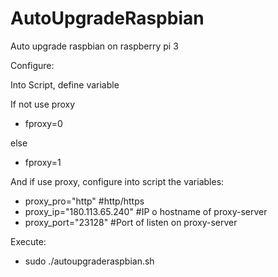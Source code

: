 # AutoUpgradeRaspbian
Auto upgrade raspbian on raspberry pi 3

Configure:

Into Script, define variable

If not use proxy

- fproxy=0 

else

- fproxy=1

And if use proxy, configure into script the variables:
  
- proxy_pro="http"  #http/https
- proxy_ip="180.113.65.240"  #IP o hostname of proxy-server
- proxy_port="23128" #Port of listen on proxy-server

Execute:

- sudo ./autoupgraderaspbian.sh

